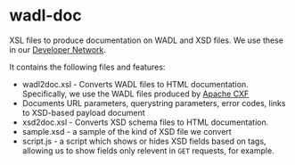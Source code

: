 wadl-doc
========

XSL files to produce documentation on WADL and XSD files. We use these in our [Developer Network](https://developers.exlibrisgroup.com).

It contains the following files and features:
* wadl2doc.xsl - Converts WADL files to HTML documentation. Specifically, we use the WADL files produced by [Apache CXF](http://cxf.apache.org/)
 * Documents URL parameters, querystring parameters, error codes, links to XSD-based payload document
* xsd2doc.xsl - Converts XSD schema files to HTML documentation. 
* sample.xsd - a sample of the kind of XSD file we convert
* script.js - a script which shows or hides XSD fields based on tags, allowing us to show fields only relevent in `GET` requests, for example.

